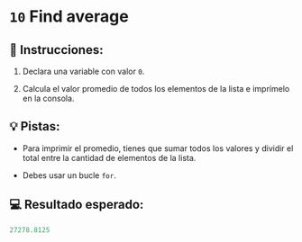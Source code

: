 # `10` Find average

## 📝 Instrucciones:

1. Declara una variable con valor `0`.

2. Calcula el valor promedio de todos los elementos de la lista e imprímelo en la consola.

## 💡 Pistas:

+ Para imprimir el promedio, tienes que sumar todos los valores y dividir el total entre la cantidad de elementos de la lista.

+ Debes usar un bucle `for`.

## 💻 Resultado esperado:

```py
27278.8125
```
